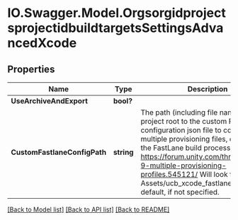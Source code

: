 # IO.Swagger.Model.OrgsorgidprojectsprojectidbuildtargetsSettingsAdvancedXcode
## Properties

Name | Type | Description | Notes
------------ | ------------- | ------------- | -------------
**UseArchiveAndExport** | **bool?** |  | [optional] 
**CustomFastlaneConfigPath** | **string** | The path (including file name) from the project root to the custom FastLane configuration json file to configure multiple provisioning files, or customize the FastLane build process. See https://forum.unity.com/threads/xcode-9-multiple-provisioning-profiles.545121/ Will look for Assets/ucb_xcode_fastlane.json by default, if not specified. | [optional] 

[[Back to Model list]](../README.md#documentation-for-models) [[Back to API list]](../README.md#documentation-for-api-endpoints) [[Back to README]](../README.md)

